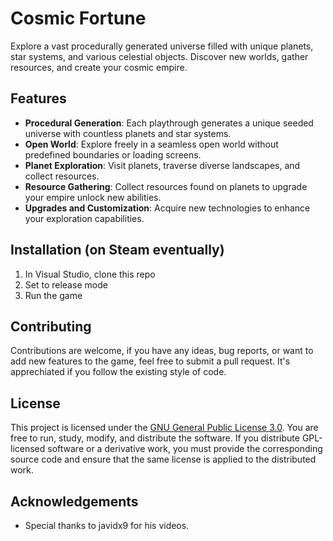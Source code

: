 # Cosmic Fortune

Explore a vast procedurally generated universe filled with unique planets, star systems, and various celestial objects. Discover new worlds, gather resources, and create your cosmic empire.

## Features

- **Procedural Generation**: Each playthrough generates a unique seeded universe with countless planets and star systems.
- **Open World**: Explore freely in a seamless open world without predefined boundaries or loading screens.
- **Planet Exploration**: Visit planets, traverse diverse landscapes, and collect resources.
- **Resource Gathering**: Collect resources found on planets to upgrade your empire unlock new abilities.
- **Upgrades and Customization**: Acquire new technologies to enhance your exploration capabilities.

## Installation (on Steam eventually)

1. In Visual Studio, clone this repo
2. Set to release mode
3. Run the game

## Contributing

Contributions are welcome, if you have any ideas, bug reports, or want to add new features to the game, feel free to submit a pull request. It's apprechiated if you follow the existing style of code.

## License

This project is licensed under the [GNU General Public License 3.0](LICENSE.txt). You are free to run, study, modify, and distribute the software. If you distribute GPL-licensed software or a derivative work, you must provide the corresponding source code and ensure that the same license is applied to the distributed work.

## Acknowledgements

- Special thanks to javidx9 for his videos.
